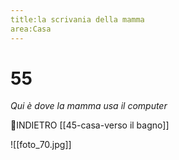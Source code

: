 ```yaml
---
title:la scrivania della mamma
area:Casa
---
```

# 55
_Qui è dove la mamma usa il computer_

👀INDIETRO [[45-casa-verso il bagno]]

![[foto_70.jpg]]